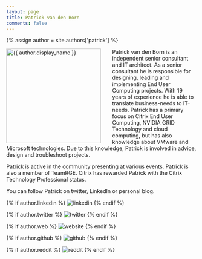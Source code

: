 ```yaml
---
layout: page
title: Patrick van den Born
comments: false
---
```

{% assign author = site.authors['patrick'] %}

<img style="float: left; width: 250px; margin-right: 30px;" src="{{ site.url }}{{ author.picture | relative_url }}" alt="{{ author.display_name }}"> Patrick van den Born is an independent senior consultant and IT architect. As a senior consultant he is responsible for designing, leading and implementing End User Computing projects. With 19 years of experience he is able to translate business-needs to IT-needs. Patrick has a primary focus on Citrix End User Computing, NVIDIA GRID Technology and cloud computing, but has also knowledge about VMware and Microsoft technologies. Due to this knowledge, Patrick is involved in advice, design and troubleshoot projects.

Patrick is active in the community presenting at various events. Patrick is also a member of TeamRGE. Citrix has rewarded Patrick with the Citrix Technology Professional status.

You can follow Patrick on twitter, LinkedIn or personal blog.

<div class="social-button-member">
{% if author.linkedin %}
<a style="text-decoration: none;" href="{{author.linkedin}}" target="_blank"><img class="author-box-socials-icon" src="{{ site.baseurl }}/assets/images/social/027-linkedin.png" alt="linkedin"></a>
{% endif %}

{% if author.twitter %}
<a style="text-decoration: none;" href="{{author.twitter}}" target="_blank"><img class="author-box-socials-icon" src="{{ site.baseurl }}/assets/images/social/008-twitter.png" alt="twitter"></a>
{% endif %}

{% if author.web %}
<a style="text-decoration: none;" href="{{author.web}}" target="_blank"><img class="author-box-socials-icon" src="{{ site.baseurl }}/assets/images/social/030-html-5.png" alt="website"></a>
{% endif %}

{% if author.github %}
<a style="text-decoration: none;" href="{{author.github}}" target="_blank"><img class="author-box-socials-icon" src="{{ site.baseurl }}/assets/images/social/050-github.png" alt="github"></a>
{% endif %}

{% if author.reddit %}
<a style="text-decoration: none;" href="{{author.reddit}}" target="_blank"><img class="author-box-socials-icon" src="{{ site.baseurl }}/assets/images/social/018-reddit.png" alt="reddit"></a>
{% endif %}
</div>

